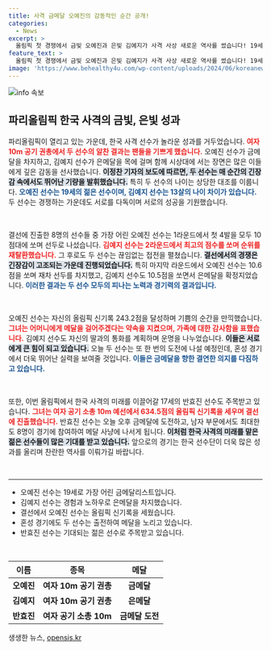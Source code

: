 ```yaml
---
title: 사격 금메달 오예진의 감동적인 순간 공개!
categories:
  - News
excerpt: >
  올림픽 첫 경쟁에서 금빛 오예진과 은빛 김예지가 사격 사상 새로운 역사를 썼습니다! 19세 오예진은 신기록을 세우며 금메달을 차지했고, 김예지는 은메달로 뒤를 이었습니다. 두 선수의 짜릿한 승부와 감동적인 소감이 밝혀집니다.
feature_text: >
  올림픽 첫 경쟁에서 금빛 오예진과 은빛 김예지가 사격 사상 새로운 역사를 썼습니다! 19세 오예진은 신기록을 세우며 금메달을 차지했고, 김예지는 은메달로 뒤를 이었습니다. 두 선수의 짜릿한 승부와 감동적인 소감이 밝혀집니다.
image: 'https://www.behealthy4u.com/wp-content/uploads/2024/06/koreanews.jpg'
---
```


<p><img src="https://www.behealthy4u.com/wp-content/uploads/2024/06/koreanews.jpg" alt="info 속보" /></p>

<h2 data-ke-size="size26">파리올림픽 한국 사격의 금빛, 은빛 성과</h2>

<p data-ke-size="size16">파리올림픽이 열리고 있는 가운데, 한국 사격 선수가 놀라운 성과를 거두었습니다. <b><span style="color: #ee2323;">여자 10m 공기 권총에서 두 선수의 알찬 결과는 팬들을 기쁘게 했습니다.</span></b> 오예진 선수가 금메달을 차지하고, 김예지 선수가 은메달을 목에 걸며 함께 시상대에 서는 장면은 많은 이들에게 깊은 감동을 선사했습니다. <b><span style="background-color: #21538527;">이정찬 기자의 보도에 따르면, 두 선수는 매 순간의 긴장감 속에서도 뛰어난 기량을 발휘했습니다.</span></b> 특히 두 선수의 나이는 상당한 대조를 이룹니다. <b><span style="color: #1a5490;">오예진 선수는 19세의 젊은 선수이며, 김예지 선수는 13살의 나이 차이가 있습니다.</span></b> 두 선수는 경쟁하는 가운데도 서로를 다독이며 서로의 성공을 기원했습니다.</p>

<p data-ke-size="size16">&nbsp;</p>

<p data-ke-size="size16">결선에 진출한 8명의 선수들 중 가장 어린 오예진 선수는 1라운드에서 첫 4발을 모두 10점대에 쏘며 선두로 나섰습니다. <b><span style="color: #ee2323;">김예지 선수는 2라운드에서 최고의 점수를 쏘며 순위를 재탈환했습니다.</span></b> 그 후로도 두 선수는 끊임없는 접전을 펼쳤습니다. <b><span style="background-color: #21538527;">결선에서의 경쟁은 긴장감이 고조되는 가운데 진행되었습니다.</span></b> 특히 마지막 라운드에서 오예진 선수는 10.6점을 쏘며 재차 선두를 차지했고, 김예지 선수도 10.5점을 쏘면서 은메달을 확정지었습니다. <b><span style="color: #1a5490;">이러한 결과는 두 선수 모두의 피나는 노력과 경기력의 결과입니다.</span></b></p>

<p data-ke-size="size16">&nbsp;</p>

<p data-ke-size="size16">오예진 선수는 자신의 올림픽 신기록 243.2점을 달성하며 기쁨의 순간을 만끽했습니다. <b><span style="color: #ee2323;">그녀는 어머니에게 메달을 걸어주겠다는 약속을 지켰으며, 가족에 대한 감사함을 표했습니다.</span></b> 김예지 선수도 자신의 딸과의 통화를 계획하며 운명을 나누었습니다. <b><span style="background-color: #21538527;">이들은 서로에게 큰 힘이 되고 있습니다.</span></b> 오늘 두 선수는 또 한 번의 도전에 나설 예정인데, 혼성 경기에서 더욱 뛰어난 실력을 보여줄 것입니다. <b><span style="color: #1a5490;">이들은 금메달을 향한 결연한 의지를 다짐하고 있습니다.</span></b></p>

<p data-ke-size="size16">&nbsp;</p>

<p data-ke-size="size16">또한, 이번 올림픽에서 한국 사격의 미래를 이끌어갈 17세의 반효진 선수도 주목받고 있습니다. <b><span style="color: #ee2323;">그녀는 여자 공기 소총 10m 예선에서 634.5점의 올림픽 신기록을 세우며 결선에 진출했습니다.</span></b> 반효진 선수는 오늘 오후 금메달에 도전하고, 남자 부문에서도 최대한도 8명이 경기에 참여하여 메달 사냥에 나서게 됩니다. <b><span style="background-color: #21538527;">이처럼 한국 사격의 미래를 맡은 젊은 선수들이 많은 기대를 받고 있습니다.</span></b> 앞으로의 경기는 한국 선수단이 더욱 많은 성과를 올리며 찬란한 역사를 이뤄가길 바랍니다.</p>

<p data-ke-size="size16">&nbsp;</p>

<hr />

<ul>
    <li>오예진 선수는 19세로 가장 어린 금메달리스트입니다.</li>
    <li>김예지 선수는 경험과 노하우로 은메달을 차지했습니다.</li>
    <li>결선에서 오예진 선수는 올림픽 신기록을 세웠습니다.</li>
    <li>혼성 경기에도 두 선수는 출전하여 메달을 노리고 있습니다.</li>
    <li>반효진 선수는 기대되는 젊은 선수로 주목받고 있습니다.</li>
</ul>

<p data-ke-size="size16">&nbsp;</p>

<table style="width: 100%;">
    <thead>
        <tr>
            <th style="text-align: center;"><b>이름</b></th>
            <th style="text-align: center;"><b>종목</b></th>
            <th style="text-align: center;"><b>메달</b></th>
        </tr>
    </thead>
    <tbody>
        <tr>
            <td style="text-align: center; height: 17px;"><b>오예진</b></td>
            <td style="text-align: center; height: 17px;"><b>여자 10m 공기 권총</b></td>
            <td style="text-align: center; height: 17px;"><b>금메달</b></td>
        </tr>
        <tr>
            <td style="text-align: center; height: 17px;"><b>김예지</b></td>
            <td style="text-align: center; height: 17px;"><b>여자 10m 공기 권총</b></td>
            <td style="text-align: center; height: 17px;"><b>은메달</b></td>
        </tr>
        <tr>
            <td style="text-align: center; height: 17px;"><b>반효진</b></td>
            <td style="text-align: center; height: 17px;"><b>여자 공기 소총 10m</b></td>
            <td style="text-align: center; height: 17px;"><b>금메달 도전</b></td>
        </tr>
    </tbody>
</table>
생생한 뉴스, <a href="https://opensis.kr" rel="dofollow">opensis.kr</a>


